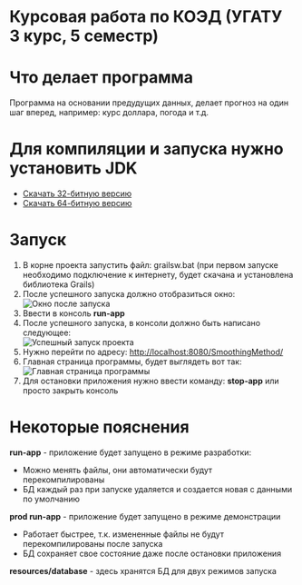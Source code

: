 Курсовая работа по КОЭД (УГАТУ 3 курс, 5 семестр)
================================================

# Что делает программа

Программа на основании предудущих данных, делает прогноз на один шаг вперед, например: курс доллара, погода и т.д.

# Для компиляции и запуска нужно установить JDK

* [Скачать 32-битную версию](http://download.oracle.com/otn-pub/java/jdk/7u51-b13/jdk-7u51-windows-i586.exe)
* [Скачать 64-битную версию](http://download.oracle.com/otn-pub/java/jdk/7u51-b13/jdk-7u51-windows-x64.exe)

# Запуск

1. В корне проекта запустить файл: grailsw.bat (при первом запуске необходимо подключение к интернету, будет скачана и установлена библиотека Grails)
1. После успешного запуска должно отобразиться окно: <br/>
![Окно после запуска](http://cdn.joxi.ru/uploads/prod/2014/03/13/22a/12b/ff4854ae98652eb56bfd925d04678ba6a0a47fa4.jpg)
1. Ввести в консоль **run-app**
1. После успешного запуска, в консоли должно быть написано следующее: <br/>
![Успешный запуск проекта](http://cdn.joxi.ru/uploads/prod/2014/03/13/624/fa3/7d7b82fbb45840d982c8de085abaad7e5cd71164.jpg)
1. Нужно перейти по адресу: [http://localhost:8080/SmoothingMethod/](http://localhost:8080/SmoothingMethod/)
1. Главная страница программы, будет выглядеть вот так:
![Главная страница программы]()
1. Для остановки приложения нужно ввести команду: **stop-app** или просто закрыть консоль

# Некоторые пояснения

**run-app** - приложение будет запущено в режиме разработки:

* Можно менять файлы, они автоматически будут перекомпилированы
* БД каждый раз при запуске удаляется и создается новая с данными по умолчанию

**prod run-app** - приложение будет запущено в режиме демонстрации

* Работает быстрее, т.к. измененные файлы не будут перекомпилированы после запуска
* БД сохраняет свое состояние даже после остановки приложения

**resources/database** - здесь хранятся БД для двух режимов запуска
